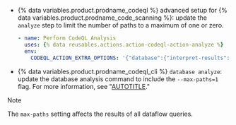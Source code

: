 * {% data variables.product.prodname_codeql %} advanced setup for {% data variables.product.prodname_code_scanning %}: update the `analyze` step to limit the number of paths to a maximum of one or zero.

  ```yaml
  - name: Perform CodeQL Analysis
    uses: {% data reusables.actions.action-codeql-action-analyze %}
    env: 
      CODEQL_ACTION_EXTRA_OPTIONS: '{"database":{"interpret-results":["--max-paths", 1]}}'
  ```

* {% data variables.product.prodname_codeql_cli %} `database analyze`: update the database analysis command to include the `--max-paths=1` flag. For more information, see "[AUTOTITLE](/code-security/codeql-cli/codeql-cli-manual/database-analyze#--max-pathsmaxpaths)."

> [!NOTE]
> The `max-paths` setting affects the results of all dataflow queries.
